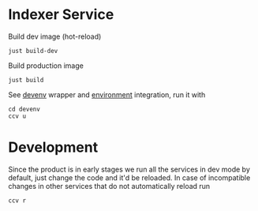 # Indexer Service
Build dev image (hot-reload)
```
just build-dev
```
Build production image
```
just build
```

See [devenv](../build/devenv/ccv/services/indexer.go) wrapper and [environment](../build/devenv/ccv/environment.go) integration, run it with
```
cd devenv
ccv u
```

# Development

Since the product is in early stages we run all the services in dev mode by default, just change the code and it'd be reloaded.
In case of incompatible changes in other services that do not automatically reload run
```
ccv r
```